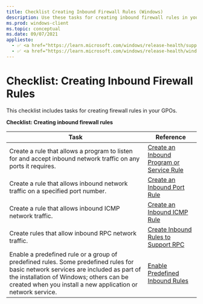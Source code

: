 ```yaml
---
title: Checklist Creating Inbound Firewall Rules (Windows)
description: Use these tasks for creating inbound firewall rules in your GPOs for Windows Defender Firewall with Advanced Security.
ms.prod: windows-client
ms.topic: conceptual
ms.date: 09/07/2021
appliesto: 
  - ✅ <a href="https://learn.microsoft.com/windows/release-health/supported-versions-windows-client" target="_blank">Windows 10 and later</a>
  - ✅ <a href="https://learn.microsoft.com/windows/release-health/windows-server-release-info" target="_blank">Windows Server 2016 and later</a>
---
```


# Checklist: Creating Inbound Firewall Rules


This checklist includes tasks for creating firewall rules in your GPOs.

**Checklist: Creating inbound firewall rules**

| Task | Reference |
| - | - |
| Create a rule that allows a program to listen for and accept inbound network traffic on any ports it requires. | [Create an Inbound Program or Service Rule](create-an-inbound-program-or-service-rule.md)| 
| Create a rule that allows inbound network traffic on a specified port number. | [Create an Inbound Port Rule](create-an-inbound-port-rule.md)| 
| Create a rule that allows inbound ICMP network traffic. | [Create an Inbound ICMP Rule](create-an-inbound-icmp-rule.md)| 
| Create rules that allow inbound RPC network traffic. | [Create Inbound Rules to Support RPC](create-inbound-rules-to-support-rpc.md)| 
| Enable a predefined rule or a group of predefined rules. Some predefined rules for basic network services are included as part of the installation of Windows; others can be created when you install a new application or network service. | [Enable Predefined Inbound Rules](enable-predefined-inbound-rules.md)| 

 

 

 





